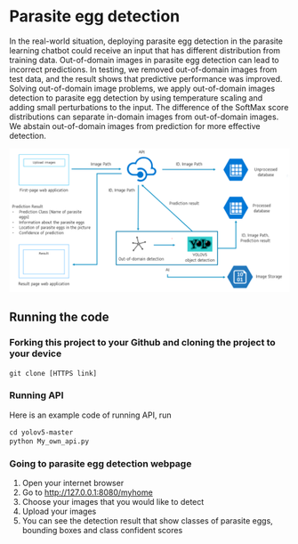 # Parasite egg detection
In the real-world situation, deploying parasite egg detection in the parasite learning chatbot could receive an input that has different distribution from training data. Out-of-domain images in parasite egg detection can lead to incorrect predictions. In testing, we removed out-of-domain images from test data, and the result shows that predictive performance was improved. Solving out-of-domain image problems, we apply out-of-domain images detection to parasite egg detection by using temperature scaling and adding small perturbations to the input. The difference of the SoftMax score distributions can separate in-domain images from out-of-domain images. We abstain out-of-domain images from prediction for more effective detection.

<p align="center">
<img src="./Archi.PNG" width="1000">
</p>

## Running the code
### Forking this project to your Github and cloning the project to your device
```
git clone [HTTPS link]
```
### Running API
Here is an example code of running API, run
```
cd yolov5-master
python My_own_api.py
```
### Going to parasite egg detection webpage
1. Open your internet browser 
2. Go to http://127.0.0.1:8080/myhome
3. Choose your images that you would like to detect
4. Upload your images
5. You can see the detection result that show classes of parasite eggs, bounding boxes and class confident scores
